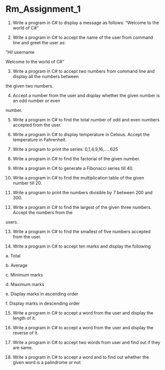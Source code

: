 # Rm_Assignment_1

1. Write a program in C# to display a message as follows: “Welcome to the world of C#”

2. Write a program in C# to accept the name of the user from command line and greet the user as:

“Hi! username 

Welcome to the world of C#”

3. Write a program in C# to accept two numbers from command line and display all the numbers between 

the given two numbers.

4. Accept a number from the user and display whether the given number is an odd number or even 

number.

5. Write a program in C# to find the total number of odd and even numbers accepted from the user.

6. Write a program in C# to display temperature in Celsius. Accept the temperature in Fahrenheit.

7. Write a program to print the series: 0,1,4,9,16,.....625

8. Write a program in C# to find the factorial of the given number.

9. Write a program in C# to generate a Fibonacci series till 40.

10. Write a program in C# to find the multiplication table of the given number till 20.

11. Write a program to print the numbers divisible by 7 between 200 and 300.

12. Write a program in C# to find the largest of the given three numbers. Accept the numbers from the 

users.

13. Write a program in C# to find the smallest of five numbers accepted from the user.

14. Write a program in C# to accept ten marks and display the following

a. Total

b. Average

c. Minimum marks

d. Maximum marks

e. Display marks in ascending order

f. Display marks in descending order

15. Write a program in C# to accept a word from the user and display the length of it.

16. Write a program in C# to accept a word from the user and display the reverse of it.

17. Write a program in C# to accept two words from user and find out if they are same.

18. Write a program in C# to accept a word and to find out whether the given word is a palindrome or not
